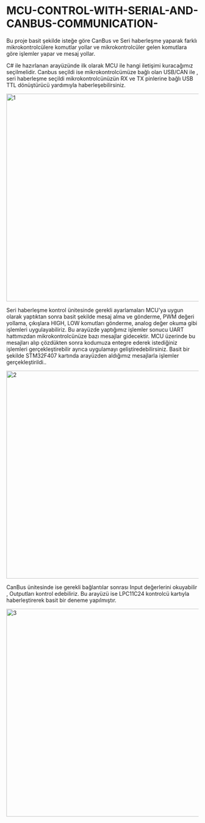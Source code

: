 # MCU-CONTROL-WITH-SERIAL-AND-CANBUS-COMMUNICATION-

Bu proje basit şekilde isteğe göre CanBus ve Seri haberleşme yaparak farklı mikrokontrolcülere komutlar yollar ve mikrokontrolcüler gelen komutlara göre işlemler yapar ve mesaj yollar.

C# ile hazırlanan arayüzünde ilk olarak MCU ile hangi iletişimi kuracağımız seçilmelidir.
Canbus seçildi ise mikrokontrolcümüze bağlı olan USB/CAN ile , seri haberleşme seçildi mikrokontrolcünüzün RX ve TX pinlerine bağlı USB TTL dönüştürücü yardımıyla haberleşebilirsiniz.

<img width="543" alt="1" src="https://user-images.githubusercontent.com/104312094/224974006-8b413a6e-3768-4c35-90e4-aa4e82683360.PNG">


Seri haberleşme kontrol ünitesinde gerekli ayarlamaları MCU'ya uygun olarak yaptıktan sonra basit şekilde mesaj alma ve gönderme, PWM değeri yollama, çıkışlara HIGH, LOW komutları gönderme, analog değer okuma gibi işlemleri uygulayabiliriz. Bu arayüzde yaptığımız işlemler sonucu UART hattımızdan mikrokontrolcünüze bazı mesajlar gidecektir. MCU üzerinde bu mesajları alıp çözdükten sonra kodumuza entegre ederek istediğiniz işlemleri gerçekleştirebilir ayrıca uygulamayı geliştiredebilirsiniz. Basit bir şekilde STM32F407 kartında arayüzden aldığımız mesajlarla işlemler gerçekleştirildi..

<img width="543" alt="2" src="https://user-images.githubusercontent.com/104312094/224974007-3f82c383-d9a3-469c-af4f-7c51cf556391.PNG">


CanBus ünitesinde ise gerekli bağlantılar sonrası Input değerlerini okuyabilir , Outputları kontrol edebiliriz. Bu arayüzü ise LPC11C24 kontrolcü kartıyla haberleştirerek basit bir deneme yapılmıştır.

<img width="543" alt="3" src="https://user-images.githubusercontent.com/104312094/224973995-54c3b857-a859-4f7d-9756-3ba2836cb179.PNG">


